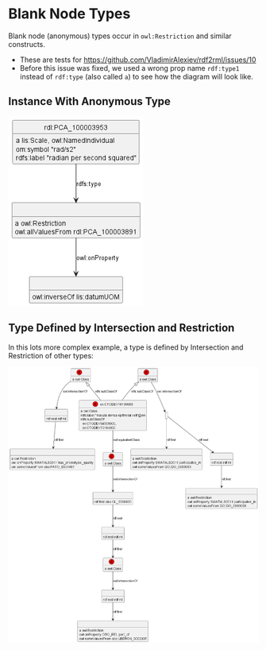 # Blank Node Types

Blank node (anonymous) types occur in `owl:Restriction` and similar constructs.
- These are tests for  https://github.com/VladimirAlexiev/rdf2rml/issues/10
- Before this issue was fixed, we used a wrong prop name `rdf:type1` instead of `rdf:type` (also called `a`) to see how the diagram will look like.

## Instance With Anonymous Type

![](example.png)

## Type Defined by Intersection and Restriction

In this lots more complex example, a type is defined by Intersection and Restriction of other types:

![](example2.png)
